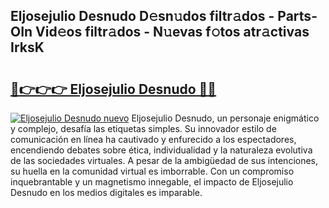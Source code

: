 ## Eljosejulio Desnudo D𝚎sn𝚞dos filtr𝚊dos - Parts-OIn Vid𝚎os filtr𝚊dos - N𝚞evas f𝚘tos atr𝚊ctivas IrksK

# <h2><a href="http://mb1iet.tromn.icu/?c=Eljosejulio+Desnudo">🔗👉👉👉 Eljosejulio Desnudo 🔗🔗</a></h2>

[![Eljosejulio Desnudo nuevo](https://i.imgur.com/pEAQMta.gif)](http://mb1iet.tromn.icu/?c=Eljosejulio+Desnudo)
Eljosejulio Desnudo, un personaje enigmático y complejo, desafía las etiquetas simples. Su innovador estilo de comunicación en línea ha cautivado y enfurecido a los espectadores, encendiendo debates sobre ética, individualidad y la naturaleza evolutiva de las sociedades virtuales. A pesar de la ambigüedad de sus intenciones, su huella en la comunidad virtual es imborrable. Con un compromiso inquebrantable y un magnetismo innegable, el impacto de Eljosejulio Desnudo en los medios digitales es imparable.

